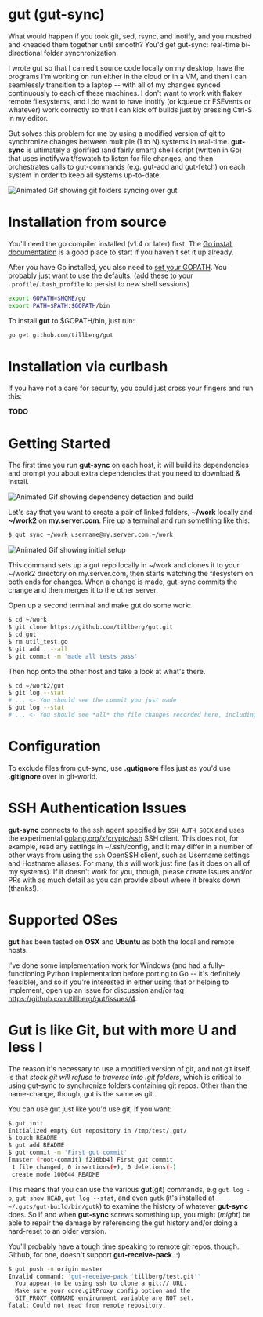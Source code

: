 gut (gut-sync)
==============

What would happen if you took git, sed, rsync, and inotify, and you mushed and kneaded
them together until smooth? You'd get gut-sync: real-time bi-directional folder synchronization.

I wrote gut so that I can edit source code locally on my desktop, have the programs I'm
working on run either in the cloud or in a VM, and then I can seamlessly transition
to a laptop -- with all of my changes synced continuously to each of these machines.
I don't want to work with flakey remote filesystems, and I do want to have inotify
(or kqueue or FSEvents or whatever) work correctly so that I can kick off builds just
by pressing Ctrl-S in my editor.

Gut solves this problem for me by using a modified version of git to synchronize changes
between multiple (1 to N) systems in real-time. **gut-sync** is ultimately a glorified
(and fairly smart) shell script (written in Go) that uses inotifywait/fswatch to listen
for file changes, and then orchestrates calls to gut-commands (e.g. gut-add and gut-fetch)
on each system in order to keep all systems up-to-date.

![Animated Gif showing git folders syncing over gut](https://www.tillberg.us/c/eb78b0141cc960b45e4651753a6486c00f4918be/gut-git.gif)

Installation from source
========================

You'll need the go compiler installed (v1.4 or later) first. The [Go install documentation][Go Install]
is a good place to start if you haven't set it up already.

After you have Go installed, you also need to [set your GOPATH][Go Setup]. You probably just want to
use the defaults: (add these to your `.profile`/`.bash_profile` to persist to new shell sessions)

```sh
export GOPATH=$HOME/go
export PATH=$PATH:$GOPATH/bin
```

To install **gut** to $GOPATH/bin, just run:

```sh
go get github.com/tillberg/gut
```

Installation via curlbash
=========================

If you have not a care for security, you could just cross your fingers and run this:

**TODO**

Getting Started
===============

The first time you run **gut-sync** on each host, it will build its dependencies and
prompt you about extra dependencies that you need to download & install.

![Animated Gif showing dependency detection and build](https://www.tillberg.us/c/7265e7d41db88a5f2a7b1d0acefea6b22eb7e4a3/gut-build.gif)

Let's say that you want to create a pair of linked folders, **~/work** locally and
**~/work2** on **my.server.com**. Fire up a terminal and run something like this:

```sh
$ gut sync ~/work username@my.server.com:~/work
```

![Animated Gif showing initial setup](https://www.tillberg.us/c/119d8cb31272eddb3984f9a7557a0ddce0b43580/gut-init.gif)

This command sets up a gut repo locally in ~/work and clones it to your ~/work2
directory on my.server.com, then starts watching the filesystem on both ends for
changes. When a change is made, gut-sync commits the change and then merges it
to the other server.

Open up a second terminal and make gut do some work:

```sh
$ cd ~/work
$ git clone https://github.com/tillberg/gut.git
$ cd gut
$ rm util_test.go
$ git add . --all
$ git commit -m 'made all tests pass'
```

Then hop onto the other host and take a look at what's there.

```sh
$ cd ~/work2/gut
$ git log --stat
# ... <- You should see the commit you just made
$ gut log --stat
# ... <- You should see *all* the file changes recorded here, including inside ~/work2/gut/.git/
```

Configuration
=============

To exclude files from gut-sync, use **.gutignore** files just as you'd use **.gitignore** over in
git-world.

SSH Authentication Issues
=========================

**gut-sync** connects to the ssh agent specified by `SSH_AUTH_SOCK` and uses the experimental
[golang.org/x/crypto/ssh][crypto/ssh] SSH client. This does not, for example, read any settings
in ~/.ssh/config, and it may differ in a number of other ways from using the `ssh` OpenSSH client,
such as Username settings and Hostname aliases. For many, this will work just fine (as it does
on all of my systems). If it doesn't work for you, though, please create issues and/or PRs with
as much detail as you can provide about where it breaks down (thanks!).

Supported OSes
==============

**gut** has been tested on **OSX** and **Ubuntu** as both the local and remote hosts.

I've done some implementation work for Windows (and had a fully-functioning Python implementation
before porting to Go -- it's definitely feasible), and so if you're interested in either using that
or helping to implement, open up an issue for discussion and/or tag https://github.com/tillberg/gut/issues/4.

Gut is like Git, but with more U and less I
===========================================

The reason it's necessary to use a modified version of git, and not git itself,
is that *stock git will refuse to traverse into .git folders*, which is critical
to using gut-sync to synchronize folders containing git repos. Other than the
name-change, though, gut is the same as git.

You can use gut just like you'd use git, if you want:

```sh
$ gut init
Initialized empty Gut repository in /tmp/test/.gut/
$ touch README
$ gut add README
$ gut commit -m 'First gut commit'
[master (root-commit) f216bb4] First gut commit
 1 file changed, 0 insertions(+), 0 deletions(-)
 create mode 100644 README
```

This means that you can use the various **gut**(git) commands, e.g `gut log -p`,
`gut show HEAD`, `gut log --stat`, and even `gutk` (it's installed at
`~/.guts/gut-build/bin/gutk`) to examine the history of whatever **gut-sync**
does. So if and when **gut-sync** screws something up, you might (*might*) be
able to repair the damage by referencing the gut history and/or doing a
hard-reset to an older version.

You'll probably have a tough time speaking to remote git repos, though. Github,
for one, doesn't support **gut-receive-pack**. :)

```sh
$ gut push -u origin master
Invalid command: 'gut-receive-pack 'tillberg/test.git''
  You appear to be using ssh to clone a git:// URL.
  Make sure your core.gitProxy config option and the
  GIT_PROXY_COMMAND environment variable are NOT set.
fatal: Could not read from remote repository.
```

[Go Install]: https://golang.org/doc/install
[Go Setup]: https://golang.org/doc/code.html
[crypto/ssh]: https://godoc.org/golang.org/x/crypto/ssh
